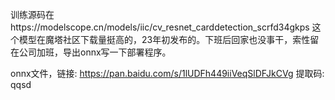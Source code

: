 训练源码在https://modelscope.cn/models/iic/cv_resnet_carddetection_scrfd34gkps
这个模型在魔塔社区下载量挺高的，23年初发布的。下班后回家也没事干，索性留在公司加班，导出onnx写一下部署程序。


onnx文件，链接: https://pan.baidu.com/s/1lUDFh449iiVeqSlDFJkCVg 提取码: qqsd
